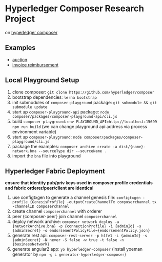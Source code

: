 # Hyperledger Composer Research Project

on [hyperledger composer](https://github.com/hyperledger/composer)

## Examples

- [auction](./examples/auction)
- [invoice reimbursement](./examples/invoice)

## Local Playground Setup

1. clone composer: `git clone https://github.com/hyperledger/composer`
2. bootstrap dependencies: `lerna bootstrap`
3. init submodules of `composer-playground` package: `git submodule && git submodule update`
4. start up `composer-playground-api` package: `node composer/packages/composer-playground-api/cli.js`
5. build `composer-playground`: `env PLAYGROUND_API=http://localhost:15699 npm run build` (we can change playground api address via process environment variable)
6. start up `composer-playground`: `node composer/packages/composer-playground/cli.js`
7. package the examples: `composer archive create -a dist/{name}-network.bna --sourceType dir --sourceName .`
8. import the `bna` file into playground

## Hyperledger Fabric Deployment

**ensure that identity pub/priv keys used in composer profile credentials and fabric orderer/peer/client are identical**

1. use configtxgen to generate a channel genesis file: `configtxgen -profile {GenesisProfile} -outputCreateChannelTx composerchannel.tx -channelID composerchannel`
2. create channel `composerchannel` with orderer
3. peer {composer-peer} join channel `composerchannel`
4. deploy network archive: `composer network deploy -a {networkArchive.bna} -p {connectionProfile} -i {adminId} -s {adminSecret} -o endorsementPolicyFile={endorsementPolicy.json}`
5. generate rest api: `composer-rest-server -p hlfv1 -i {adminId} -s {adminSecret} -N never -S false -w true -t false -n {businessNetwork}`
6. generate angular2 app: `yo hyperledger-composer` (install yoeman generator by `npm -g i generator-hyperledger-composer`)